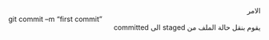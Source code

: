 <div dir="rtl">
الامر
<div dir="ltr">
git commit –m “first commit”
</div>
يقوم بنقل حالة الملف من staged الى committed
</div>